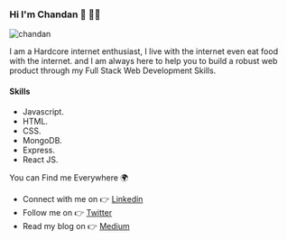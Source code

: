 ### Hi I'm Chandan 🙋‍ 👨‍💻

![chandan](https://media-exp1.licdn.com/dms/image/C4D16AQGiVXiJ9QFNJQ/profile-displaybackgroundimage-shrink_200_800/0/1635180779632?e=1640822400&v=beta&t=BuUlZUvlq3Vf9NL7_svGHeno__XOoey0Kzdi8gt3AMM)


I am a Hardcore internet enthusiast, I live with the internet even eat food with the internet. and I am always here to help you to build a robust web product through my Full Stack Web Development Skills.

#### Skills 
- Javascript.
- HTML. 
- CSS.
- MongoDB. 
- Express. 
- React JS.

You can Find me Everywhere 🌍
- Connect with me on 👉 [Linkedin](https://www.linkedin.com/in/chandan-kumar-mallick-0b926b187/)  
- Follow me on 👉 [Twitter](https://www.linkedin.com/in/chandan-kumar-mallick-0b926b187/)
- Read my blog on 👉 [Medium](https://www.linkedin.com/in/chandan-kumar-mallick-0b926b187/)

<!--
**stockchandu/STockChandu** is a ✨ _special_ ✨ repository because its `README.md` (this file) appears on your GitHub profile.

Here are some ideas to get you started:

- 🔭 I’m currently working on ...
- 🌱 I’m currently learning ...
- 👯 I’m looking to collaborate on ...
- 🤔 I’m looking for help with ...
- 💬 Ask me about ...
- 📫 How to reach me: ...
- 😄 Pronouns: ...
- ⚡ Fun fact: ...
-->
